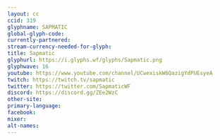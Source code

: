 ```yaml
---
layout: cc
ccid: 319
glyphname: SAPMATIC
global-glyph-code: 
currently-partnered: 
stream-currency-needed-for-glyph: 
title: Sapmatic
glyphurl: https://i.glyphs.wf/glyphs/Sapmatic.png
glyphwave: 16
youtube: https://www.youtube.com/channel/UCwexiskW6QazigYdPUEsyeA
twitch: https://twitch.tv/sapmatic
twitter: https://twitter.com/SapmaticWF
discord: https://discord.gg/ZEe2WzC
other-site: 
primary-language: 
facebook: 
mixer: 
alt-names: 
---
```


